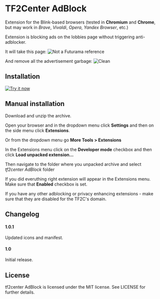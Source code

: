 # TF2Center AdBlock

Extension for the Blink-based browsers (tested in **Chromium** and **Chrome**, but may work in *Brave*, *Vivaldi*, *Opera*, *Yandex Browser*, etc.)

Extension is blocking ads on the lobbies page without triggering anti-adblocker.

It will take this page:
![Not a Futurama reference](https://lut.im/E4sPNp95sd/HPvZabMYjtG7Yajq.JPG "Not a Futurama reference")

And remove all the advertisement garbage:
![Clean](https://lut.im/b9yAqsegti/0rwG3eMxbVMjtcsM.JPG "Clean")

## Installation

<a target="_blank" href="https://chrome.google.com/webstore/detail/tf2center-adblock/ggafejbhopolaieibdkojeaiaodcnmbb"><img alt="Try it now" src="https://lut.im/ooIxsOaHWh/mK344TRW20iMQyEH.png" title="Click here to install this sample from the Chrome Web Store"></img></a>

## Manual installation

Download and unzip the archive.

Open your browser and in the dropdown menu click **Settings** and then on the side menu click **Extensions**.

Or from the dropdown menu go **More Tools > Extensions**

In the Extensions menu click on the **Developer mode** checkbox and then click **Load unpacked extension...**

Then navigate to the folder where you unpacked archive and select *tf2center AdBlock* folder

If you did everuthing right extension will appear in the Extensions menu. Make sure that **Enabled** checkbox is set.

If you have any other adblocking or privacy enhancing extensions - make sure that they are disabled for the TF2C's domain.

## Changelog

#### 1.0.1
Updated icons and manifest.
#### 1.0
Initial release.

## License

tf2center AdBlock is licensed under the MIT license. See LICENSE for further details.
